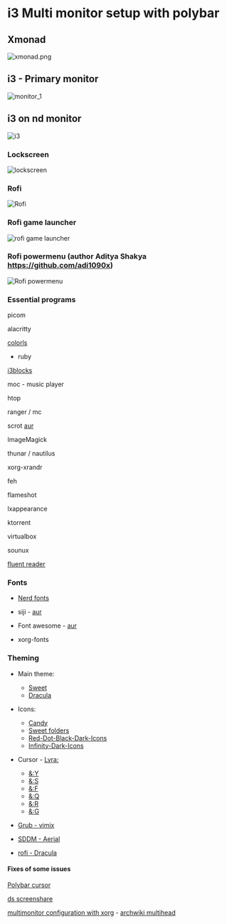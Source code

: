 # i3 Multi monitor setup with polybar

## Xmonad
![xmonad.png](./xmonad.png)

## i3 - Primary monitor
![monitor_1](./monitor_1.png)

## i3 on nd monitor 
![i3](./i3.png)

### Lockscreen
![lockscreen](./lockscreen.png)

### Rofi
![Rofi](./rofi_scr.png)

### Rofi game launcher
![rofi game launcher](./gameLauncher.png)

### Rofi powermenu (author Aditya Shakya https://github.com/adi1090x)
![Rofi powermenu](./rofi_powermenu.png)

### Essential programs
picom 

alacritty

[colorls](https://github.com/athityakumar/colorls)
* ruby 

[i3blocks](https://github.com/vivien/i3blocks)

moc - music player

htop

ranger / mc

scrot [aur](https://aur.archlinux.org/packages/scotch/)

ImageMagick

thunar / nautilus

xorg-xrandr

feh

flameshot

lxappearance

ktorrent

virtualbox 

sounux

[fluent reader](https://aur.archlinux.org/packages/fluent-reader/)

### Fonts 
* [Nerd fonts](https://github.com/ryanoasis/nerd-fonts)

* siji - [aur](https://github.com/stark/siji)

* Font awesome - [aur](https://archlinux.org/packages/community/any/ttf-font-awesome/)

* xorg-fonts

### Theming
* Main theme: 
  * [Sweet](https://www.opendesktop.org/s/Gnome/p/1253385/)
  * [Dracula](https://www.opendesktop.org/s/Gnome/p/1253385/)

* Icons:
  * [Candy](https://www.gnome-look.org/p/1305251/)
  * [Sweet folders](https://www.gnome-look.org/p/1284047)
  * [Red-Dot-Black-Dark-Icons](https://www.gnome-look.org/p/1473369)
  * [Infinity-Dark-Icons](https://www.gnome-look.org/p/1436570)
  
* Cursor - [Lyra:](https://github.com/yeyushengfan258/Lyra-Cursors)
  * [&:Y](https://www.gnome-look.org/p/1543937)
  * [&:S](https://www.gnome-look.org/p/1530387)
  * [&:F](https://www.gnome-look.org/p/1514940)
  * [&:Q](https://www.gnome-look.org/p/1518883)
  * [&:R](https://www.gnome-look.org/p/1502737)
  * [&:G](https://www.gnome-look.org/p/1507256)

* [Grub - vimix ](https://github.com/vinceliuice/grub2-themes)
* [SDDM - Aerial](https://github.com/3ximus/aerial-sddm-theme)
* [rofi - Dracula](https://draculatheme.com/rofi)

#### Fixes of some issues
[Polybar cursor](https://www.reddit.com/r/Polybar/comments/fv1c2f/polybar_using_default_x_cursor/)

[ds screenshare](https://www.reddit.com/r/discordapp/comments/f22vz6/guide_how_to_stream_audio_to_discord_on_linux/)

[multimonitor configuration with xorg](https://www.x.org/releases/current/doc/man/man5/xorg.conf.5.xhtml#heading14) - [archwiki multihead](https://wiki.archlinux.org/title/Multihead)
